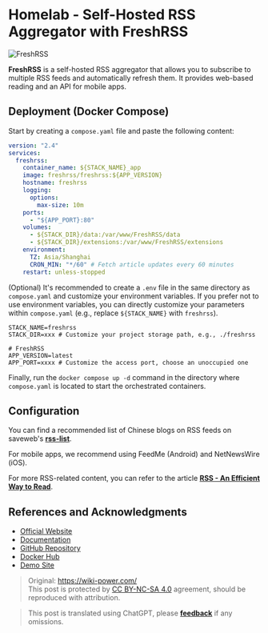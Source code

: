# Homelab - Self-Hosted RSS Aggregator with FreshRSS

![FreshRSS](https://img.wiki-power.com/d/wiki-media/img/202304102312005.png)

**FreshRSS** is a self-hosted RSS aggregator that allows you to subscribe to multiple RSS feeds and automatically refresh them. It provides web-based reading and an API for mobile apps.

## Deployment (Docker Compose)

Start by creating a `compose.yaml` file and paste the following content:

```yaml title="compose.yaml"
version: "2.4"
services:
  freshrss:
    container_name: ${STACK_NAME}_app
    image: freshrss/freshrss:${APP_VERSION}
    hostname: freshrss
    logging:
      options:
        max-size: 10m
    ports:
      - "${APP_PORT}:80"
    volumes:
      - ${STACK_DIR}/data:/var/www/FreshRSS/data
      - ${STACK_DIR}/extensions:/var/www/FreshRSS/extensions
    environment:
      TZ: Asia/Shanghai
      CRON_MIN: "*/60" # Fetch article updates every 60 minutes
    restart: unless-stopped
```

(Optional) It's recommended to create a `.env` file in the same directory as `compose.yaml` and customize your environment variables. If you prefer not to use environment variables, you can directly customize your parameters within `compose.yaml` (e.g., replace `${STACK_NAME}` with `freshrss`).

```dotenv title=".env"
STACK_NAME=freshrss
STACK_DIR=xxx # Customize your project storage path, e.g., ./freshrss

# FreshRSS
APP_VERSION=latest
APP_PORT=xxxx # Customize the access port, choose an unoccupied one
```

Finally, run the `docker compose up -d` command in the directory where `compose.yaml` is located to start the orchestrated containers.

## Configuration

You can find a recommended list of Chinese blogs on RSS feeds on saveweb's [**rss-list**](https://github.com/saveweb/rss-list).

For mobile apps, we recommend using FeedMe (Android) and NetNewsWire (iOS).

For more RSS-related content, you can refer to the article [**RSS - An Efficient Way to Read**]().

## References and Acknowledgments

- [Official Website](https://freshrss.org)
- [Documentation](https://github.com/FreshRSS/FreshRSS/tree/edge/Docker#docker-compose)
- [GitHub Repository](https://github.com/FreshRSS/FreshRSS)
- [Docker Hub](https://hub.docker.com/r/freshrss/freshrss)
- [Demo Site](https://demo.freshrss.org/i/?rid=64342708bf322)

> Original: <https://wiki-power.com/>  
> This post is protected by [CC BY-NC-SA 4.0](https://creativecommons.org/licenses/by/4.0/deed.en) agreement, should be reproduced with attribution.

> This post is translated using ChatGPT, please [**feedback**](https://github.com/linyuxuanlin/Wiki_MkDocs/issues/new) if any omissions.
